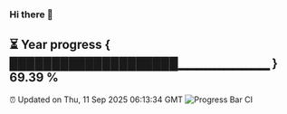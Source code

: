 ### Hi there 👋
⏳ Year progress { ████████████████████▁▁▁▁▁▁▁▁▁▁ } 69.39 %
---
⏰ Updated on Thu, 11 Sep 2025 06:13:34 GMT
![Progress Bar CI](https://github.com/Moyi321/Moyi321/workflows/Progress%20Bar%20CI/badge.svg)
